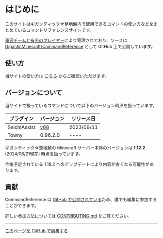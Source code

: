 # はじめに

このサイトはギガンティック☆整地鯖内で使用できるコマンドの使い方などをまとめているコマンドリファレンスサイトです。

[運営チームと有志のプレイヤー](https://github.com/GiganticMinecraft/CommandReference/graphs/contributors)により管理されており、ソースは [GiganticMinecraft/CommandReference][Repository] として GitHub 上で公開しています。

## 使い方

当サイトの使い方は [こちら](./usage.md) からご確認いただけます。

## バージョンについて

当サイトで扱っているコマンドについて以下のバージョン時点を扱っています。

| プラグイン | バージョン | リリース日 |
| ---- | ---- | ---- |
| SeichiAssist | [v88](https://github.com/GiganticMinecraft/SeichiAssist/pull/2216) | 2023/09/11 |
| Towny | 0.96.2.0 | ---- |

ギガンティック☆整地鯖の Minecraft サーバー本体のバージョンは **1.12.2** (2024/06/21現在) 時点を扱っています。

今後予定されている 1.18.2 へのアップデートにより内容が古くなる可能性があります。

## 貢献

CommandReference は [GitHub で公開されている][Repository]ため、誰でも編集に参加することができます。

詳しい参加方法については [CONTRIBUTING.md](https://github.com/GiganticMinecraft/CommandReference/blob/main/.github/CONTRIBUTING.md) をご覧ください.

----

[このページを GitHub で編集する](https://github.com/GiganticMinecraft/CommandReference/edit/main/src/introduction.md)

[Repository]: https://github.com/GiganticMinecraft/CommandReference
